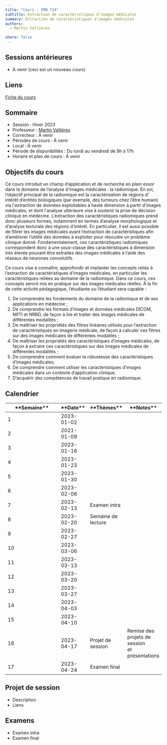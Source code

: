 ```yaml
---
title: "Cours : IMN 714"
subtitle: Extraction de caractéristiques d'images médicales
summary: Extraction de caractéristiques d'images médicales
authors:
  - Martin Vallières

share: false
---
```


## Sessions antérieures

- À venir (ceci est un nouveau cours)

## Liens

[Fiche du cours](https://www.usherbrooke.ca/admission/fiches-cours/IMN714/)

## Sommaire 

- Session : Hiver 2023
- Professeur : [Martin Vallières](mailto:martin.vallieres@usherbrooke.ca)
- Correcteur : À venir
- Périodes de cours : À venir
- Local : À venir
- Période de disponibilités : Du lundi au vendredi de 9h à 17h
- Horaire et plan de cours : À venir

## Objectifs du cours

Ce cours introduit un champ d’application et de recherche en plein essor dans le domaine de l’analyse d’images 
médicales : la radiomique. En soi, l’objectif principal de la radiomique est la caractérisation de régions d’
intérêt d’entités biologiques (par exemple, des tumeurs chez l’être humain) via l'extraction de données exploitables 
à haute dimension à partir d’images médicales, et dont l'analyse ultérieure vise à soutenir la prise de décision 
clinique en médecine. L’extraction des caractéristiques radiomiques prend donc plusieurs formes, notamment en termes 
d’analyse morphologique et d’analyse texturale des régions d’intérêt. En particulier, il est aussi possible de 
filtrer les images médicales avant l’extraction de caractéristiques afin d’améliorer l’utilité des données à 
exploiter pour résoudre un problème clinique donné. Fondamentalement, ces caractéristiques radiomiques correspondent 
donc à une sous-classe des caractéristiques à dimension très élevée pouvant être extraites des images médicales à 
l’aide des réseaux de neurones convolutifs. 

Ce cours vise à connaître, approfondir et implanter les concepts reliés à l’extraction de caractéristiques d’images médicales, en particulier les caractéristiques reliées au domaine de la radiomique. Dans ce cours, ces concepts seront mis en pratique sur des images médicales réelles. À la fin de cette activité pédagogique, l’étudiante ou l’étudiant sera capable :

1. De comprendre les fondements du domaine de la radiomique et de ses applications en médecine ;
2. De comprendre les formats d’images et données médicales DICOM, NIfTI et NRRD, de façon à lire et traiter des images médicales de différentes modalités ;
3. De maîtriser les propriétés des filtres linéaires utilisés pour l’extraction de caractéristiques en imagerie médicale, de façon à calculer ces filtres sur des images médicales de différentes modalités ;
4. De maîtriser les propriétés des caractéristiques d’images médicales, de façon à extraire ces caractéristiques sur des images médicales de différentes modalités ;
5. De comprendre comment évaluer la robustesse des caractéristiques d’images médicales;
6. De comprendre comment utiliser les caractéristiques d’images médicales dans un contexte d’application clinique.
7. D’acquérir des compétences de travail pratique en radiomique.   

## Calendrier

<div style="text-align: center;">
  <style>
    .col1{width:400px}
  </style>
<table>
  <thead>
    <tr>
      <th class="col1">**Semaine**</th>
      <th>**Date**</th>
      <th>**Thèmes**</th>
      <th>**Notes**</th>
    </tr>
  </thead>
  <tbody>
    <tr>
      <td>1</td>
      <td>2023-01-02</td>
      <td></td>
      <td></td>
    </tr>
    <tr>
      <td>2</td>
      <td>2021-01-09</td>
      <td></td>
      <td></td>
    </tr>
    <tr>
      <td>3</td>
      <td>2023-01-16</td>
      <td></td>
      <td></td>
    </tr>
    <tr>
      <td>4</td>
      <td>2023-01-23</td>
      <td></td>
      <td></td>
    </tr>
    <tr>
      <td>5</td>
      <td>2023-01-30</td>
      <td></td>
      <td></td>
    </tr>
    <tr>
      <td>6</td>
      <td>2023-02-06</td>
      <td></td>
      <td></td>
    </tr>
    <tr>
      <td>7</td>
      <td>2023-02-13</td>
      <td>Examen intra</td>
      <td></td>
    </tr>
    <tr>
      <td>8</td>
      <td>2023-02-20</td>
      <td>Semaine de lecture</td>
      <td></td>
    </tr>
    <tr>
      <td>9</td>
      <td>2023-02-27</td>
      <td></td>
      <td></td>
    </tr>
    <tr>
      <td>10</td>
      <td>2023-03-06</td>
      <td></td>
      <td></td>
    </tr>
    <tr>
      <td>11</td>
      <td>2023-03-13</td>
      <td></td>
      <td></td>
    </tr>
    <tr>
      <td>12</td>
      <td>2023-03-20</td>
      <td></td>
      <td></td>
    </tr>
    <tr>
      <td>13</td>
      <td>2023-03-27</td>
      <td></td>
      <td></td>
    </tr>
    <tr>
      <td>14</td>
      <td>2023-04-03</td>
      <td></td>
      <td></td>
    </tr>
    <tr>
      <td>15</td>
      <td>2023-04-10</td>
      <td></td>
      <td></td>
    </tr>
    <tr>
      <td>16</td>
      <td>2023-04-17</td>
      <td>Projet de session</td>
      <td>Remise des projets de session<br>et présentations</td>
    </tr>
    <tr>
      <td>17</td>
      <td>2023-04-24</td>
      <td>Examen final</td>
      <td></td>
    </tr>
  </tbody>
</table>
</div>

## Projet de session

- Description
- Liens

## Examens

- Examen intra
- Examen final
